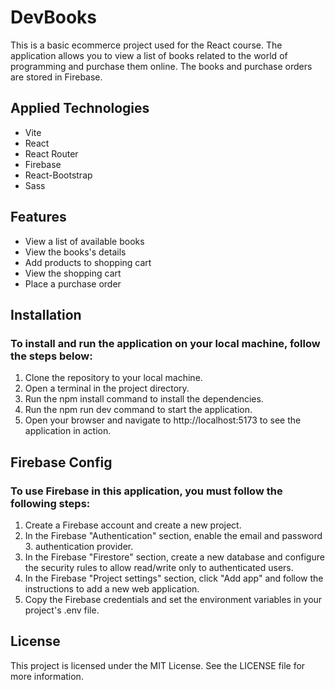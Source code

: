 # DevBooks

This is a basic ecommerce project used for the React course. The application allows you to view a list of books related to the world of programming and purchase them online. The books and purchase orders are stored in Firebase.

## Applied Technologies

- Vite
- React
- React Router
- Firebase
- React-Bootstrap
- Sass

## Features

- View a list of available books
- View the books's details
- Add products to shopping cart
- View the shopping cart
- Place a purchase order

## Installation

### To install and run the application on your local machine, follow the steps below:

1. Clone the repository to your local machine.
2. Open a terminal in the project directory.
3. Run the npm install command to install the dependencies.
4. Run the npm run dev command to start the application.
5. Open your browser and navigate to http://localhost:5173 to see the application in action.

## Firebase Config

### To use Firebase in this application, you must follow the following steps:

1. Create a Firebase account and create a new project.
2. In the Firebase "Authentication" section, enable the email and password 3. authentication provider.
3. In the Firebase "Firestore" section, create a new database and configure the security rules to allow read/write only to authenticated users.
4. In the Firebase "Project settings" section, click "Add app" and follow the instructions to add a new web application.
5. Copy the Firebase credentials and set the environment variables in your project's .env file.

## License

This project is licensed under the MIT License. See the LICENSE file for more information.
